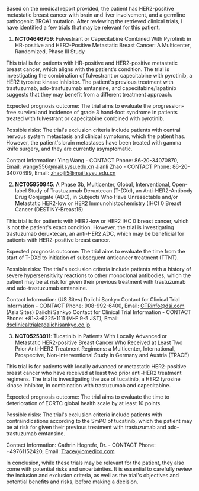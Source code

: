 Based on the medical report provided, the patient has HER2-positive metastatic breast cancer with brain and liver involvement, and a germline pathogenic BRCA1 mutation. After reviewing the retrieved clinical trials, I have identified a few trials that may be relevant for this patient.

1. **NCT04646759**: Fulvestrant or Capecitabine Combined With Pyrotinib in HR-positive and HER2-Positive Metastatic Breast Cancer: A Multicenter, Randomized, Phase III Study

This trial is for patients with HR-positive and HER2-positive metastatic breast cancer, which aligns with the patient's condition. The trial is investigating the combination of fulvestrant or capecitabine with pyrotinib, a HER2 tyrosine kinase inhibitor. The patient's previous treatment with trastuzumab, ado-trastuzumab emtansine, and capecitabine/lapatinib suggests that they may benefit from a different treatment approach.

Expected prognosis outcome: The trial aims to evaluate the progression-free survival and incidence of grade 3 hand-foot syndrome in patients treated with fulvestrant or capecitabine combined with pyrotinib.

Possible risks: The trial's exclusion criteria include patients with central nervous system metastasis and clinical symptoms, which the patient has. However, the patient's brain metastases have been treated with gamma knife surgery, and they are currently asymptomatic.

Contact Information:
Ying Wang - CONTACT
Phone: 86-20-34070870, Email: wangy556@mail.sysu.edu.cn
Jianli Zhao - CONTACT
Phone: 86-20-34070499, Email: zhaojli5@mail.sysu.edu.cn

2. **NCT05950945**: A Phase 3b, Multicenter, Global, Interventional, Open-label Study of Trastuzumab Deruxtecan (T-DXd), an Anti-HER2-Antibody Drug Conjugate (ADC), in Subjects Who Have Unresectable and/or Metastatic HER2-low or HER2 Immunohistochemistry (IHC) 0 Breast Cancer (DESTINY-Breast15)

This trial is for patients with HER2-low or HER2 IHC 0 breast cancer, which is not the patient's exact condition. However, the trial is investigating trastuzumab deruxtecan, an anti-HER2 ADC, which may be beneficial for patients with HER2-positive breast cancer.

Expected prognosis outcome: The trial aims to evaluate the time from the start of T-DXd to initiation of subsequent anticancer treatment (TTNT).

Possible risks: The trial's exclusion criteria include patients with a history of severe hypersensitivity reactions to other monoclonal antibodies, which the patient may be at risk for given their previous treatment with trastuzumab and ado-trastuzumab emtansine.

Contact Information:
(US Sites) Daiichi Sankyo Contact for Clinical Trial Information - CONTACT
Phone: 908-992-6400, Email: CTRinfo@dsi.com
(Asia Sites) Daiichi Sankyo Contact for Clinical Trial Information - CONTACT
Phone: +81-3-6225-1111 (M-F 9-5 JST), Email: dsclinicaltrial@daiichisankyo.co.jp

3. **NCT05253911**: Tucatinib in Patients With Locally Advanced or Metastatic HER2-positive Breast Cancer Who Received at Least Two Prior Anti-HER2 Treatment Regimens: a Multicenter, International, Prospective, Non-interventional Study in Germany and Austria (TRACE)

This trial is for patients with locally advanced or metastatic HER2-positive breast cancer who have received at least two prior anti-HER2 treatment regimens. The trial is investigating the use of tucatinib, a HER2 tyrosine kinase inhibitor, in combination with trastuzumab and capecitabine.

Expected prognosis outcome: The trial aims to evaluate the time to deterioration of EORTC global health scale by at least 10 points.

Possible risks: The trial's exclusion criteria include patients with contraindications according to the SmPC of tucatinib, which the patient may be at risk for given their previous treatment with trastuzumab and ado-trastuzumab emtansine.

Contact Information:
Cathrin Hogrefe, Dr. - CONTACT
Phone: +49761152420, Email: Trace@iomedico.com

In conclusion, while these trials may be relevant for the patient, they also come with potential risks and uncertainties. It is essential to carefully review the inclusion and exclusion criteria, as well as the trial's objectives and potential benefits and risks, before making a decision.